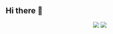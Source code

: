 ## Hi there 👋

<p align="center">
  <img src="https://github-readme-stats.vercel.app/api?username=Dsovichy&show_icons=true&theme=midnight-purple" />
  <img src="https://github-readme-streak-stats.herokuapp.com?user=Dsovichy&theme=midnight-purple&background=0d1117" />
</p><!--
**Dsovichy/Dsovichy** is a ✨ _special_ ✨ repository because its `README.md` (this file) appears on your GitHub profile.

Here are some ideas to get you started:

- 🔭 I’m currently working on ...
- 🌱 I’m currently learning ...
- 👯 I’m looking to collaborate on ...
- 🤔 I’m looking for help with ...
- 💬 Ask me about ...
- 📫 How to reach me: ...
- 😄 Pronouns: ...
- ⚡ Fun fact: ...
-->
